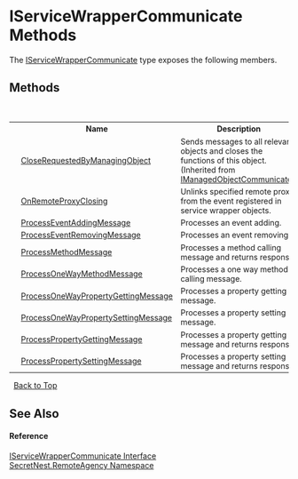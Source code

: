 # IServiceWrapperCommunicate Methods
 

The <a href="T_SecretNest_RemoteAgency_IServiceWrapperCommunicate">IServiceWrapperCommunicate</a> type exposes the following members.


## Methods
&nbsp;<table><tr><th></th><th>Name</th><th>Description</th></tr><tr><td>![Public method](media/pubmethod.gif "Public method")</td><td><a href="M_SecretNest_RemoteAgency_IManagedObjectCommunicate_CloseRequestedByManagingObject">CloseRequestedByManagingObject</a></td><td>
Sends messages to all relevant objects and closes the functions of this object.
 (Inherited from <a href="T_SecretNest_RemoteAgency_IManagedObjectCommunicate">IManagedObjectCommunicate</a>.)</td></tr><tr><td>![Public method](media/pubmethod.gif "Public method")</td><td><a href="M_SecretNest_RemoteAgency_IServiceWrapperCommunicate_OnRemoteProxyClosing">OnRemoteProxyClosing</a></td><td>
Unlinks specified remote proxy from the event registered in service wrapper objects.</td></tr><tr><td>![Public method](media/pubmethod.gif "Public method")</td><td><a href="M_SecretNest_RemoteAgency_IServiceWrapperCommunicate_ProcessEventAddingMessage">ProcessEventAddingMessage</a></td><td>
Processes an event adding.</td></tr><tr><td>![Public method](media/pubmethod.gif "Public method")</td><td><a href="M_SecretNest_RemoteAgency_IServiceWrapperCommunicate_ProcessEventRemovingMessage">ProcessEventRemovingMessage</a></td><td>
Processes an event removing.</td></tr><tr><td>![Public method](media/pubmethod.gif "Public method")</td><td><a href="M_SecretNest_RemoteAgency_IServiceWrapperCommunicate_ProcessMethodMessage">ProcessMethodMessage</a></td><td>
Processes a method calling message and returns response.</td></tr><tr><td>![Public method](media/pubmethod.gif "Public method")</td><td><a href="M_SecretNest_RemoteAgency_IServiceWrapperCommunicate_ProcessOneWayMethodMessage">ProcessOneWayMethodMessage</a></td><td>
Processes a one way method calling message.</td></tr><tr><td>![Public method](media/pubmethod.gif "Public method")</td><td><a href="M_SecretNest_RemoteAgency_IServiceWrapperCommunicate_ProcessOneWayPropertyGettingMessage">ProcessOneWayPropertyGettingMessage</a></td><td>
Processes a property getting message.</td></tr><tr><td>![Public method](media/pubmethod.gif "Public method")</td><td><a href="M_SecretNest_RemoteAgency_IServiceWrapperCommunicate_ProcessOneWayPropertySettingMessage">ProcessOneWayPropertySettingMessage</a></td><td>
Processes a property setting message.</td></tr><tr><td>![Public method](media/pubmethod.gif "Public method")</td><td><a href="M_SecretNest_RemoteAgency_IServiceWrapperCommunicate_ProcessPropertyGettingMessage">ProcessPropertyGettingMessage</a></td><td>
Processes a property getting message and returns response.</td></tr><tr><td>![Public method](media/pubmethod.gif "Public method")</td><td><a href="M_SecretNest_RemoteAgency_IServiceWrapperCommunicate_ProcessPropertySettingMessage">ProcessPropertySettingMessage</a></td><td>
Processes a property setting message and returns response.</td></tr></table>&nbsp;
<a href="#iservicewrappercommunicate-methods">Back to Top</a>

## See Also


#### Reference
<a href="T_SecretNest_RemoteAgency_IServiceWrapperCommunicate">IServiceWrapperCommunicate Interface</a><br /><a href="N_SecretNest_RemoteAgency">SecretNest.RemoteAgency Namespace</a><br />
